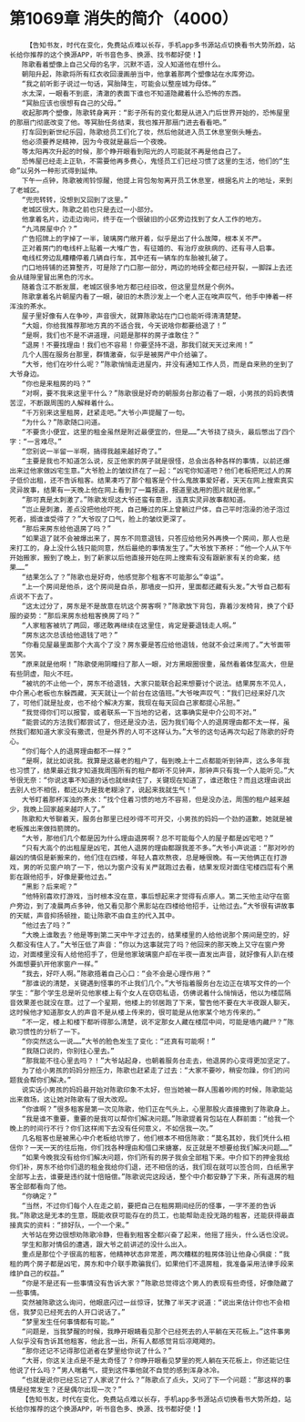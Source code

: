 # 第1069章 消失的简介（4000）
        【告知书友，时代在变化，免费站点难以长存，手机app多书源站点切换看书大势所趋，站长给你推荐的这个换源APP，听书音色多、换源、找书都好使！】
       陈歌看着塑像上自己父母的名字，沉默不语，没人知道他在想什么。
       朝阳升起，陈歌将所有红衣收回漫画册当中，他拿着那两个塑像站在水库旁边。
       “我之前听影子说过一句话，冥胎降生，可能会以整座城为母体。”
       水太深，一眼看不到底，清澈的表面下谁也不知道隐藏着什么恐怖的东西。
       “冥胎应该也很想有自己的父母。”
       收起那两个塑像，陈歌转身离开：“影子所有的变化都是从进入门后世界开始的，恐怖屋里的那扇门彻底改变了他。等冥胎任务结束，我也推开那扇门进去看看吧。”
       打车回到新世纪乐园，陈歌给员工们化了妆，然后他就进入员工休息室倒头睡去。
       他必须要养足精神，因为今夜就是最后一个夜晚。
       等太阳再次升起的时候，那个睁开眼看到阳光的人可能就不再是他自己了。
       恐怖屋已经走上正轨，不需要他再多费心，鬼怪员工们已经习惯了这里的生活，他们的“生命”以另外一种形式得到延伸。
       下午一点钟，陈歌被闹铃惊醒，他提上背包匆匆离开员工休息室，根据名片上的地址，来到了老城区。
       “兜兜转转，没想到又回到了这里。”
       老城区很大，陈歌之前也只是去过一小部分。
       他拿着名片，边走边询问，终于在一个很破旧的小区旁边找到了女人工作的地方。
       “九鸿房屋中介？”
       广告招牌上的字掉了一半，玻璃房门敞开着，似乎是出了什么故障，根本关不严。
       正对着房门的电线杆上贴着一大堆广告，有征婚的、有治疗皮肤病的、还有寻人启事。
       电线杠旁边乱糟糟停着几辆自行车，其中还有一辆车的车胎被扎破了。
       门口地砖铺的还算整齐，可是除了门口那一部分，两边的地砖全都已经开裂，一脚踩上去还会从缝隙里冒出黑色的污水。
       随着含江不断发展，老城区很多地方都已经旧改，但这里显然是个例外。
       陈歌拿着名片朝屋内看了一眼，破旧的木质沙发上一个老人正在唉声叹气，他手中捧着一杯浑浊的茶水。
       屋子里好像有人在争吵，声音很大，就算陈歌站在门口也能听得清清楚楚。
       “大姐，你给我推荐那地方真的不适合我，今天说啥你都要给退了！”
       “是啊，我们也不是不讲道理，问题是那样的房子谁敢住？”
       “退房！不要找理由！我们也不容易！你要坚持不退，那我们就天天过来闹！”
       几个人围在服务台那里，群情激奋，似乎是被房产中介给骗了。
       “大爷，他们在吵什么呢？”陈歌悄悄走进屋内，并没有通知工作人员，而是自来熟的坐到了大爷身边。
       “你也是来租房的吗？”
       “对啊，要不我来这里干什么？”陈歌很是好奇的朝服务台那边看了一眼，小男孩的妈妈表情苦涩，不断跟周围的人解释着什么。
       “千万别来这里租房，赶紧走吧。”大爷小声提醒了一句。
       “为什么？”陈歌随口问道。
       “不要贪小便宜，这里的租金虽然是附近最便宜的，但是……”大爷挠了挠头，最后憋出了四个字：“一言难尽。”
       “您别说一半留一半啊，搞得我越来越好奇了。”
       “主要是我也不知道怎么说，反正他家的房子就是很怪，总会出各种各样的事情，以前还爆出来过他家做凶宅生意。”大爷脸上的皱纹挤在了一起：“凶宅你知道吧？他们老板把死过人的房子低价出租，还不告诉租客。结果凑巧了那个租客是个什么鬼故事爱好者，天天在网上搜索真实灵异故事，结果有一天晚上他在网上看到了一篇报道，报道里选用的图片就是他家。”
       “那可真是太刺激了。”陈歌发现这大爷还蛮有意思，连真实灵异故事都知道。
       “岂止是刺激，差点没把他给吓死，自己睡过的床上曾躺过尸体，自己平时泡澡的池子泡过死者，搁谁谁受得了？”大爷叹了口气，脸上的皱纹更深了。
       “那后来房东给他退房了吗？”
       “如果退了就不会被爆出来了，房东不同意退钱，只答应给他另外再换一个房间，那人也是来打工的，身上没什么钱只能同意，然后最绝的事情发生了。”大爷放下茶杯：“他一个人从下午开始搬家，搬到了晚上，到了新家以后他直接开始在网上搜索有没有跟新家有关的命案，结果……”
       “结果怎么了？”陈歌也是好奇，他感觉那个租客不可能那么“幸运”。
       “上一个房间是他杀，这个房间是自杀，那墙皮一扣开，里面都还藏有头发。”大爷自己都有点说不下去了。
       “这太过分了，房东是不是故意在坑这个房客啊？”陈歌放下背包，靠着沙发椅背，换了个舒服的姿势：“那后来房东给租客换房了吗？”
       “人家租客被坑了两回，哪还敢再继续在这里住，肯定是要退钱走人啊。”
       “房东这次总该给他退钱了吧？”
       “你看见屋最里面那个大高个了没？房东要是答应给他退钱，他就不会过来闹了。”大爷面带苦笑。
       “原来就是他啊！”陈歌使用阴瞳扫了那人一眼，对方黑眼圈很重，虽然看着体型高大，但是有些阴虚，阳火不旺。
       “被坑的不止他一个，房东不给退钱，大家只能联合起来想要讨个说法。结果房东不见人，中介黑心老板也东躲西藏，天天就让一个前台在这值班。”大爷唉声叹气：“我们已经来好几次了，可他们就是扯皮，也不给个解决方案，我现在每天回自己家都提心吊胆。”
       “我觉得你们可以报警，或者联系一下当地的记者，这事确实是中介公司不对。”
       “能尝试的方法我们都尝试了，但还是没办法，因为我们每个人的退房理由都不太一样，虽然我们都知道大家没有撒谎，但是外界的人可不这样认为。”大爷的这句话再次勾起了陈歌的好奇心。
       “你们每个人的退房理由都不一样？”
       “是啊，就比如说我。我算是这最老的租户了，每到晚上十二点都能听到钟声，这么多年我也习惯了，结果最近我才知道我周围所有的租户都听不见钟声，那钟声只有我一个人能听见。”大爷很无奈：“你说这事不知道的话也就继续住了，关键现在知道了，谁还敢住？而且这理由说出去别人也不相信，都还以为是我老糊涂了，说起来我就生气！”
       大爷盯着那杯浑浊的茶水：“找个住着习惯的地方不容易，但是没办法，周围的租户越来越少，我晚上回家越来越吓人了。”
       陈歌和大爷聊着天，服务台那里已经吵得不可开交，小男孩的妈妈一个劲的道歉，她就是被老板推出来做挡箭牌的。
       “大爷，那他们几个都是因为什么理由退房啊？总不可能每个人的屋子都是凶宅吧？”
       “只有大高个的出租屋是凶宅，其他人退房的理由都跟我差不多。”大爷小声说道：“那对吵的最凶的情侣是新搬来的，他们住在四楼，年轻人喜欢熬夜，总是睡很晚。有一天他俩正在打游戏，男的听见窗户响了一下，他以为窗户没有关严就跑过去看，结果发现对面住宅楼四层有个黑影在跟他招手，好像是要他过去。”
       “黑影？后来呢？”
       “他特别喜欢打游戏，当时根本没在意，事后想起来才觉得有点瘆人。第二天他主动守在窗户旁边，到了凌晨两点多钟，他又看见那个黑影站在四楼给他招手，让他过去。”大爷很有讲故事的天赋，声音抑扬顿挫，能让陈歌不由自主的代入其中。
       “他过去了吗？”
       “大晚上谁敢去？他是等到第二天中午才过去的，结果楼里的人给他说那个房间是空的，好久都没有住人了。”大爷压低了声音：“你以为这事就完了吗？他回来的那天晚上又守在窗户旁边，对面楼里没有人给他招手了，但是他家玻璃窗户却在半夜一直发出声音，就好像有人趴在楼外面想要扒开他家窗户一样。”
       “我去，好吓人啊。”陈歌捂着自己心口：“会不会是心理作用？”
       “那谁说的清楚，关键遇到怪事的不止我们几个。”大爷指着服务台左边正在填写文件的一个学生：“那个学生总是听见他家楼上有个女人在窃窃私语，仿佛说着什么悄悄话，他以为楼层隔音效果差也就没在意。过了一个星期，他楼上的邻居跑了下来，警告他不要在大半夜跟人聊天，这时候他才知道那女人的声音不是从楼上传来的，很可能是从他家某个地方传来的。”
       “不一定，楼上和楼下都听得那么清楚，说不定那女人藏在楼层中间，可能是墙内藏尸？”陈歌习惯性的分析了一下。
       “你突然这么一说……”大爷的脸色发生了变化：“还真有可能啊！”
       “我随口说的，你别往心里去。”
       “那我能不往心里去吗？！”大爷站起身，也朝着服务台走去，他退房的心变得更加坚定了。
       为了给小男孩的妈妈分担压力，陈歌也赶紧走了过去：“大家不要吵，稍安勿躁，你们的问题我会帮你们解决。”
       说实话小男孩的妈妈最开始对陈歌印象不太好，但当她被一群人围着吵闹的时候，陈歌能站出来救场，这让她对陈歌有了很大改观。
       “你谁啊？”很多租客是第一次见陈歌，他们正在气头上，心里那股火直接撒到了陈歌身上。
       “我是谁不重要，重要的是我可以帮你们解决问题。”陈歌提着背包站在人群前面：“给我一个晚上的时间行不行？你们这样闹下去没有任何意义，不如信我一次。”
       几名租客也是被黑心中介老板给坑惨了，他们根本不相信陈歌：“莫名其妙，我们凭什么相信你？一天一天的往后拖，你们找各种理由和借口来搪塞，反正就是不想要给我们解决问题……”
       “如果今晚我没有给你们解决问题，你们所有的房子我会全部租下来。中介扣下的押金我给你们补，房东不给你们退的租金我给你们退，还不相信的话，我们现在就可以签合同，白纸黑字全部写上去，谁要是违约就十倍赔偿。”陈歌说完这段话，整个中介都安静了下来，所有退房的租客全部都看向了他。
       “你确定？”
       “当然，不过你们每个人在走之前，要把自己在租房期间经历的怪事，一字不差的告诉我。”陈歌这是无本的生意，既能收获可能存在的员工，也能帮助走投无路的租客，还能获得最直接真实的资料：“排好队，一个一个来。”
       大爷站在旁边很想劝陈歌冷静，但看到租客全都兴奋了起来，他摇了摇头，什么话也没说。
       学生和那对情侣的遭遇，跟大爷之前讲述的没什么出入。
       重点是那位个子很高的租客，他精神状态非常差，两次糟糕的租房体验让他身心俱疲：“我租的两个房子都是凶宅，房东和中介联手欺骗我们，如果他们不退房租，我准备采用法律手段来维护自己的权益。”
       “你是不是还有一些事情没有告诉大家？”陈歌总觉得这个男人的表现有些奇怪，好像隐藏了一些事情。
       突然被陈歌这么询问，他眼底闪过一丝惊讶，犹豫了半天才说道：“说出来估计你也不会相信，我梦见已经死去的人开口说话了。”
       “梦里发生任何事情都有可能。”
       “问题是，当我梦醒的时候，我睁开眼睛看见那个已经死去的人平躺在天花板上。”这件事男人似乎没有告诉其他租客，他此言一出，所有人都感觉背后凉飕飕的。
       “那你还记不记得那位逝者在梦里给你说了什么？”
       “大哥，你这关注点是不是太奇怪了？你睁开眼看见梦里的死人躺在天花板上，你还能记住他说了什么吗？”男人喘着气，提到这件事他就不自觉的感到浑身冰冷。
       “也就是说你已经忘记了人家说了什么？”陈歌点了点头，又问了下一个问题：“那这样的事情是经常发生？还是偶尔出现一次？”
       【告知书友，时代在变化，免费站点难以长存，手机app多书源站点切换看书大势所趋，站长给你推荐的这个换源APP，听书音色多、换源、找书都好使！】